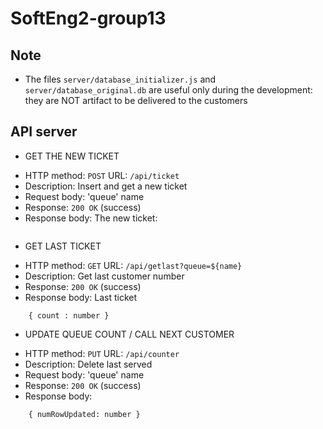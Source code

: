 # SoftEng2-group13

## Note

- The files `server/database_initializer.js` and `server/database_original.db` are useful only during the development: they are NOT artifact to be delivered to the customers

## API server

- GET THE NEW TICKET
* HTTP method: `POST` URL: `/api/ticket`
* Description: Insert and get a new ticket 
* Request body: 'queue' name
* Response: `200 OK` (success)
* Response body: The new ticket:
``` json

```

- GET LAST TICKET
* HTTP method: `GET` URL: `/api/getlast?queue=${name}`
* Description: Get last customer number
* Response: `200 OK` (success)
* Response body: Last ticket
```
    { count : number }
```

- UPDATE QUEUE COUNT / CALL NEXT CUSTOMER
* HTTP method: `PUT` URL: `/api/counter`
* Description: Delete last served
* Request body: 'queue' name
* Response: `200 OK` (success)
* Response body: 
``` 
    { numRowUpdated: number }
```
